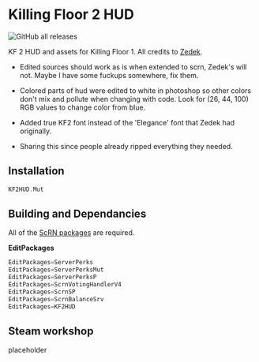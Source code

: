 # Killing Floor 2 HUD

![GitHub all releases](https://img.shields.io/github/downloads/InsultingPros/KF2HUD/total)

KF 2 HUD and assets for Killing Floor 1. All credits to [Zedek](https://steamcommunity.com/profiles/76561198067265112).

* Edited sources should work as is when extended to scrn, Zedek's will not.
Maybe I have some fuckups somewhere, fix them.

* Colored parts of hud were edited to white in photoshop so other colors don't mix and pollute when changing with code.
Look for (26, 44, 100) RGB values to change color from blue.

* Added true KF2 font instead of the 'Elegance' font that Zedek had originally.

* Sharing this since people already ripped everything they needed.

## Installation

```cpp
KF2HUD.Mut
```

## Building and Dependancies

All of the [ScRN packages](https://github.com/poosh/KF-ScrnBalance) are required.

**EditPackages**

```cpp
EditPackages=ServerPerks
EditPackages=ServerPerksMut
EditPackages=ServerPerksP
EditPackages=ScrnVotingHandlerV4
EditPackages=ScrnSP
EditPackages=ScrnBalanceSrv
EditPackages=KF2HUD
```

## Steam workshop

placeholder
